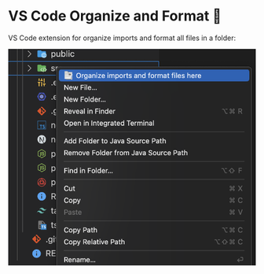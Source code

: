 # VS Code Organize and Format 📑

VS Code extension for organize imports and format all files in a folder:

![Instructions image](./doc/img-1.png "Instructions image")
